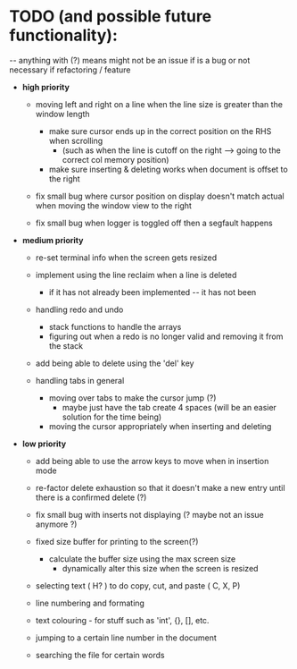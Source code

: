 # TODO (and possible future functionality): 
-- anything with (?) means might not be an issue if is a bug or not necessary if refactoring / feature

* __high priority__ 

    * moving left and right on a line when the line size is greater than the window length 
        * make sure cursor ends up in the correct position on the RHS when scrolling 
            * (such as when the line is cutoff on the right --> going to the correct col memory position)
        * make sure inserting & deleting works when document is offset to the right
        
    * fix small bug where cursor position on display doesn't match actual when moving the window view to the right
    * fix small bug when logger is toggled off then a segfault happens


* __medium priority__ 

    * re-set terminal info when the screen gets resized
    
    * implement using the line reclaim when a line is deleted 
        * if it has not already been implemented -- it has not been

    * handling redo and undo 
        * stack functions to handle the arrays
        * figuring out when a redo is no longer valid and removing it from the stack 

    * add being able to delete using the 'del' key

    * handling tabs in general
        * moving over tabs to make the cursor jump (?)
            * maybe just have the tab create 4 spaces (will be an easier solution for the time being)
        * moving the cursor appropriately when inserting and deleting
        
* __low priority__ 
    
    * add being able to use the arrow keys to move when in insertion mode 

    * re-factor delete exhaustion so that it doesn't make a new entry until
      there is a confirmed delete (?)

    * fix small bug with inserts not displaying (? maybe not an issue anymore ?) 

    * fixed size buffer for printing to the screen(?)
        * calculate the buffer size using the max screen size 
            * dynamically alter this size when the screen is resized

    * selecting text ( H? ) to do copy, cut, and paste ( C, X, P)

    * line numbering and formating 
    * text colouring - for stuff such as 'int', {}, [], etc.
    * jumping to a certain line number in the document

    * searching the file for certain words